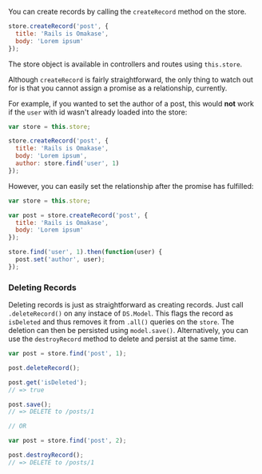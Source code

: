 You can create records by calling the `createRecord` method on the store.

```js
store.createRecord('post', {
  title: 'Rails is Omakase',
  body: 'Lorem ipsum'
});
```

The store object is available in controllers and routes using `this.store`.

Although `createRecord` is fairly straightforward, the only thing to watch out for
is that you cannot assign a promise as a relationship, currently.

For example, if you wanted to set the author of a post, this would **not** work
 if the `user` with id wasn't already loaded into the store:

```js
var store = this.store;

store.createRecord('post', {
  title: 'Rails is Omakase',
  body: 'Lorem ipsum',
  author: store.find('user', 1)
});
```

However, you can easily set the relationship after the promise has fulfilled:

```js
var store = this.store;

var post = store.createRecord('post', {
  title: 'Rails is Omakase',
  body: 'Lorem ipsum'
});

store.find('user', 1).then(function(user) {
  post.set('author', user);
});
```

### Deleting Records

Deleting records is just as straightforward as creating records. Just call `.deleteRecord()`
on any instace of `DS.Model`. This flags the record as `isDeleted` and thus removes
it from `.all()` queries on the `store`. The deletion can then be persisted using `model.save()`.
Alternatively, you can use the `destroyRecord` method to delete and persist at the same time.

```js
var post = store.find('post', 1);

post.deleteRecord();

post.get('isDeleted');
// => true

post.save();
// => DELETE to /posts/1

// OR

var post = store.find('post', 2);

post.destroyRecord();
// => DELETE to /posts/1
```
